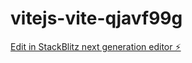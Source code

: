 # vitejs-vite-qjavf99g

[Edit in StackBlitz next generation editor ⚡️](https://stackblitz.com/~/github.com/btray77/vitejs-vite-qjavf99g)